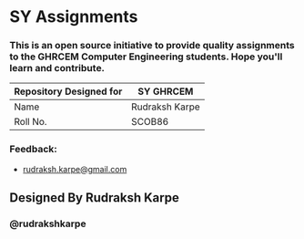 
# SY Assignments

### This is an open source initiative to provide quality assignments to the GHRCEM Computer Engineering students. Hope you'll learn and contribute.


| Repository Designed for | SY GHRCEM |
| --------------------| -------------- |
| Name | Rudraksh Karpe |
| Roll No. | SCOB86 |


### Feedback: 
 


- rudraksh.karpe@gmail.com

## Designed By Rudraksh Karpe 
### @rudrakshkarpe
